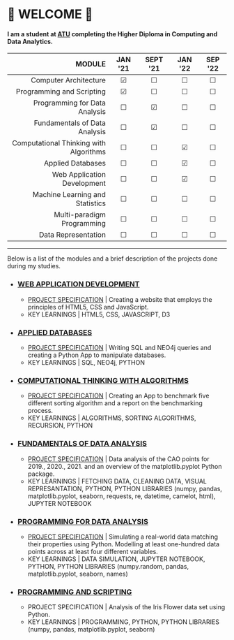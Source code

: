 # 👋 WELCOME 👋

#### I am a student at [ATU](https://www.gmit.ie/) completing the Higher Diploma in Computing and Data Analytics.

| MODULE | JAN '21 | SEPT '21 | JAN '22 | SEP '22 |
| -: | :-: |:-: | :-: | :-: |
| Computer Architecture | &#9745; | &#9744; | &#9744; | &#9744; |
| Programming and Scripting | &#9745; | &#9744; | &#9744; | &#9744; |
| Programming for Data Analysis |  &#9744; | &#9745; | &#9744; | &#9744; |
| Fundamentals of Data Analysis |  &#9744; | &#9745; | &#9744; | &#9744; |
| Computational Thinking with Algorithms |  &#9744; | &#9744; | &#9745; | &#9744; |
| Applied Databases |  &#9744; | &#9744; | &#9745; | &#9744; |
| Web Application Development |  &#9744; | &#9744; | &#9745; | &#9744; |
| Machine Learning and Statistics |  &#9744; | &#9744; | &#9744; | &#9744; |
| Multi-paradigm Programming |  &#9744; | &#9744; | &#9744; | &#9744; |
| Data Representation |  &#9744; | &#9744; | &#9744; | &#9744; |

***

Below is a list of the modules and a brief description of the projects done during my studies.

- ### [WEB APPLICATION DEVELOPMENT](https://github.com/AnteDujic/Web-Application-Development)
  - [PROJECT SPECIFICATION](https://github.com/AnteDujic/Web-Application-Development/blob/main/Web%20Applications%20Development%20-%20Final%20Project%202022%20DA.pdf)
 | Creating a website that employs the principles of HTML5, CSS and JavaScript.
  - KEY LEARNINGS | HTML5, CSS, JAVASCRIPT, D3

- ### [APPLIED DATABASES](https://github.com/AnteDujic/Applied-Databases)
  - [PROJECT SPECIFICATION](https://github.com/AnteDujic/Applied-Databases/blob/main/Final%20Project%20Specification%202022.pdf)
 | Writing SQL and NEO4j queries and creating a Python App to manipulate databases.
  - KEY LEARNINGS | SQL, NEO4j, PYTHON
  
 - ### [COMPUTATIONAL THINKING WITH ALGORITHMS](https://github.com/AnteDujic/Computational-Thinking-with-Algorithms)
    - [PROJECT SPECIFICATION](https://github.com/AnteDujic/Computational-Thinking-with-Algorithms/blob/main/CTA_Project.pdf)
    | Creating an App to benchmark five different sorting algorithm and a report on the benchmarking process.
    - KEY LEARNINGS | ALGORITHMS, SORTING ALGORITHMS, RECURSION, PYTHON

- ### [FUNDAMENTALS OF DATA ANALYSIS](https://github.com/AnteDujic/Fundamentals-of-Data-Analysis)
  - [PROJECT SPECIFICATION](https://github.com/AnteDujic/Fundamentals-of-Data-Analysis/blob/main/assessment.pdf)
  | Data analysis of the CAO points for 2019., 2020., 2021. and an overview of the matplotlib.pyplot Python package.
  - KEY LEARNINGS | FETCHING DATA, CLEANING DATA, VISUAL REPRESANTATION, PYTHON, PYTHON LIBRARIES (numpy, pandas, matplotlib.pyplot, seaborn, requests, re, datetime, camelot, html), JUPYTER NOTEBOOK

- ### [PROGRAMMING FOR DATA ANALYSIS](https://github.com/AnteDujic/Programming-for-Data-Analysis_project)
  - [PROJECT SPECIFICATION](https://github.com/AnteDujic/Programming-for-Data-Analysis_project/blob/main/ProgDAProject.pdf)
  | Simulating a real-world data matching their properties using Python. Modelling at least one-hundred data points across at least four different variables.
  - KEY LEARNINGS | DATA SIMULATION, JUPYTER NOTEBOOK, PYTHON, PYTHON LIBRARIES (numpy.random, pandas, matplotlib.pyplot, seaborn, names)

- ### [PROGRAMMING AND SCRIPTING](https://github.com/AnteDujic/pands-project2021)
  - PROJECT SPECIFICATION | Analysis of the Iris Flower data set using Python.
  - KEY LEARNINGS | PROGRAMMING, PYTHON, PYTHON LIBRARIES (numpy, pandas, matplotlib.pyplot, seaborn)






<!--
**AnteDujic/AnteDujic** is a ✨ _special_ ✨ repository because its `README.md` (this file) appears on your GitHub profile.

Here are some ideas to get you started:

- 🔭 I’m currently working on ...
- 🌱 I’m currently learning ...
- 👯 I’m looking to collaborate on ...
- 🤔 I’m looking for help with ...
- 💬 Ask me about ...
- 📫 How to reach me: ...
- 😄 Pronouns: ...
- ⚡ Fun fact: ...
-->
